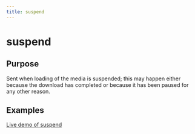 ```yaml
---
title: suspend
---
```

# suspend #

## Purpose ##

Sent when loading of the media is suspended; this may happen either because the download has completed or because it has been paused for any other reason.

## Examples ##

[Live demo of suspend](http://jsfiddle.net/popcornjs/z5yqR/)
